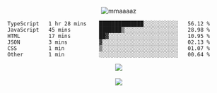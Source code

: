 <p align="center"> <img src="https://komarev.com/ghpvc/?username=mmaaaaz&label=PROFILE+VIEWS&color=22223b&style=for-the-badge" alt="mmaaaaz" /> </p>


<!--START_SECTION:waka-->

```text
TypeScript   1 hr 28 mins    ██████████████░░░░░░░░░░░   56.12 %
JavaScript   45 mins         ███████▒░░░░░░░░░░░░░░░░░   28.98 %
HTML         17 mins         ██▓░░░░░░░░░░░░░░░░░░░░░░   10.95 %
JSON         3 mins          ▓░░░░░░░░░░░░░░░░░░░░░░░░   02.13 %
CSS          1 min           ▒░░░░░░░░░░░░░░░░░░░░░░░░   01.07 %
Other        1 min           ░░░░░░░░░░░░░░░░░░░░░░░░░   00.64 %
```

<!--END_SECTION:waka-->


<div align="center">
  <img src="https://github-readme-stats.vercel.app/api/top-langs/?username=mmaaaaz&show_icons=true&theme=github_dark&layout=compact&hide=css">
</div>

<br>

<div align="center">
  <img src="https://github-readme-stats.vercel.app/api?username=mmaaaaz&show_icons=true&theme=github_dark">
</div>

<br>
